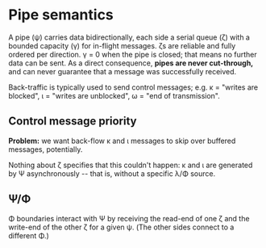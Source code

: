 # Pipe semantics
A pipe (ψ) carries data bidirectionally, each side a serial queue (ζ) with a bounded capacity (γ) for in-flight messages. ζs are reliable and fully ordered per direction. γ = 0 when the pipe is closed; that means no further data can be sent. As a direct consequence, **pipes are never cut-through,** and can never guarantee that a message was successfully received.

Back-traffic is typically used to send control messages; e.g. κ = "writes are blocked", ι = "writes are unblocked", ω = "end of transmission".


## Control message priority
**Problem:** we want back-flow κ and ι messages to skip over buffered messages, potentially.

Nothing about ζ specifies that this couldn't happen: κ and ι are generated by Ψ asynchronously -- that is, without a specific λ/Φ source.


## Ψ/Φ
Φ boundaries interact with Ψ by receiving the read-end of one ζ and the write-end of the other ζ for a given ψ. (The other sides connect to a different Φ.)
